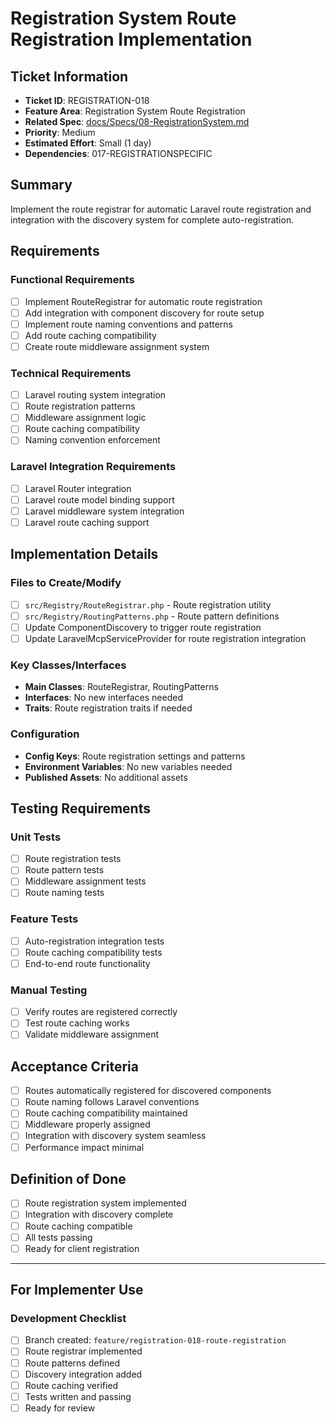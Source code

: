 # Registration System Route Registration Implementation

## Ticket Information
- **Ticket ID**: REGISTRATION-018
- **Feature Area**: Registration System Route Registration
- **Related Spec**: [docs/Specs/08-RegistrationSystem.md](../Specs/08-RegistrationSystem.md)
- **Priority**: Medium
- **Estimated Effort**: Small (1 day)
- **Dependencies**: 017-REGISTRATIONSPECIFIC

## Summary
Implement the route registrar for automatic Laravel route registration and integration with the discovery system for complete auto-registration.

## Requirements

### Functional Requirements
- [ ] Implement RouteRegistrar for automatic route registration
- [ ] Add integration with component discovery for route setup
- [ ] Implement route naming conventions and patterns
- [ ] Add route caching compatibility
- [ ] Create route middleware assignment system

### Technical Requirements
- [ ] Laravel routing system integration
- [ ] Route registration patterns
- [ ] Middleware assignment logic
- [ ] Route caching compatibility
- [ ] Naming convention enforcement

### Laravel Integration Requirements
- [ ] Laravel Router integration
- [ ] Laravel route model binding support
- [ ] Laravel middleware system integration
- [ ] Laravel route caching support

## Implementation Details

### Files to Create/Modify
- [ ] `src/Registry/RouteRegistrar.php` - Route registration utility
- [ ] `src/Registry/RoutingPatterns.php` - Route pattern definitions
- [ ] Update ComponentDiscovery to trigger route registration
- [ ] Update LaravelMcpServiceProvider for route registration integration

### Key Classes/Interfaces
- **Main Classes**: RouteRegistrar, RoutingPatterns
- **Interfaces**: No new interfaces needed
- **Traits**: Route registration traits if needed

### Configuration
- **Config Keys**: Route registration settings and patterns
- **Environment Variables**: No new variables needed
- **Published Assets**: No additional assets

## Testing Requirements

### Unit Tests
- [ ] Route registration tests
- [ ] Route pattern tests
- [ ] Middleware assignment tests
- [ ] Route naming tests

### Feature Tests
- [ ] Auto-registration integration tests
- [ ] Route caching compatibility tests
- [ ] End-to-end route functionality

### Manual Testing
- [ ] Verify routes are registered correctly
- [ ] Test route caching works
- [ ] Validate middleware assignment

## Acceptance Criteria
- [ ] Routes automatically registered for discovered components
- [ ] Route naming follows Laravel conventions
- [ ] Route caching compatibility maintained
- [ ] Middleware properly assigned
- [ ] Integration with discovery system seamless
- [ ] Performance impact minimal

## Definition of Done
- [ ] Route registration system implemented
- [ ] Integration with discovery complete
- [ ] Route caching compatible
- [ ] All tests passing
- [ ] Ready for client registration

---

## For Implementer Use

### Development Checklist
- [ ] Branch created: `feature/registration-018-route-registration`
- [ ] Route registrar implemented
- [ ] Route patterns defined
- [ ] Discovery integration added
- [ ] Route caching verified
- [ ] Tests written and passing
- [ ] Ready for review